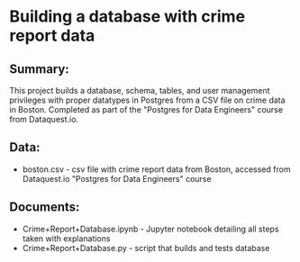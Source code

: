# Building a database with crime report data

## Summary:
This project builds a database, schema, tables, and user management privileges with proper datatypes in Postgres from a CSV file on crime data in Boston. Completed as part of the "Postgres for Data Engineers" course from Dataquest.io.

## Data:
- boston.csv - csv file with crime report data from Boston, accessed from Dataquest.io "Postgres for Data Engineers" course

## Documents:
- Crime+Report+Database.ipynb - Jupyter notebook detailing all steps taken with explanations
- Crime+Report+Database.py - script that builds and tests database
